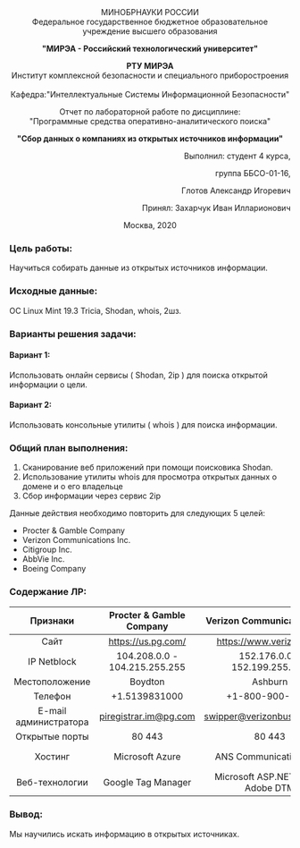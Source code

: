 <center>МИНОБРНАУКИ РОССИИ
<br>Федеральное государственное бюджетное образовательное учреждение высшего образования</br>

**"МИРЭА - Российский технологический университет"**

**РТУ МИРЭА**
<br>Институт комплексной безопасности и специального приборостроения</br>
<br>Кафедра:"Интеллектуальные Системы Информационной Безопасности"</br>

Отчет по лабораторной работе по дисциплине:
<br>"Программные средства оперативно-аналитического поиска"</br>

**"Сбор данных о компаниях из открытых источников информации"**</center>
<p style='text-align: right;'> Выполнил: студент 4 курса,
<p style='text-align: right;'> группа ББСО-01-16,
<p style='text-align: right;'> Глотов Александр Игоревич
<p style='text-align: right;'> Принял: Захарчук Иван Илларионович
<center>Москва, 2020</center>

### Цель работы:  
Научиться собирать данные из открытых источников информации.

### Исходные данные:  
ОC Linux Mint 19.3 Tricia, Shodan, whois, 2шз.

### Варианты решения задачи:  

#### Вариант 1:  
Использовать онлайн сервисы ( Shodan, 2ip ) для поиска открытой информации о цели.

#### Вариант 2:  
Использовать консольные утилиты ( whois ) для поиска информации.

### Общий план выполнения:  
1) Сканирование веб приложений при помощи поисковика Shodan.
2) Использование утилиты whois для просмотра открытых данных о домене и о его владельце
3) Сбор информации через сервис 2ip

Данные действия необходимо повторить для следующих 5 целей:  
- Procter & Gamble Company  
- Verizon Communications Inc.  
- Citigroup Inc.  
- AbbVie Inc.  
- Boeing Company  

### Содержание ЛР:  

| Признаки              | Procter & Gamble Company                         | Verizon Communications Inc.             | Citigroup Inc.         | AbbVie Inc.                     | Boeing Company                    |
|:---------------------:|:-------------------------------------:|:---------------------------------------:|:-------------------------------------:|:--------------------------------------:|:--------------------------------:|
| Сайт                  | https://us.pg.com/                | https://www.verizon.com          | https://www.citigroup.com   | https://www.abbvie.com/             | https://www.boeing.com/ |
| IP Netblock           | 104.208.0.0 - 104.215.255.255           | 152.176.0.0 - 152.199.255.255           | 104.106.253.187                         | 52.6.171.167            | 130.76.0.0 - 130.76.255.255                      |
| Местоположение        | Boydton                                    | Ashburn                               | New York                              | Ashburn                                | Bothell                       |
| Телефон               | +1.5139831000                         | +1-800-900-0241                         | +1-631-712-7472                       | +1.8479388258                       | +1-843-641-3770                  |
| E-mail администратора | piregistrar.im@pg.com              | swipper@verizonbusiness.com                       | raymond.i.pena@citi.com                   | internetnameregistrar@abbvie.com                     | mark.w.hunter2@boeing.com         |
| Открытые порты        | 80 443                                | 80 443                                  | 80 443                                | 80 443                                 | 80 443                           |
| Хостинг               | Microsoft Azure |  ANS Communications, Inc | Citicorp Global Information Network | Amazon Technologies Inc. | The Boeing Company                   |
| Веб-технологии        | Google Tag Manager |  Microsoft ASP.NET jQuery Adobe DTM                              |   Bootstrap Font Awesome jQuery                                    | Google Tag Manager jQuery                                       | AddThis jQuery RequireJS |

### Вывод:
Мы научились искать информацию в открытых источниках.
